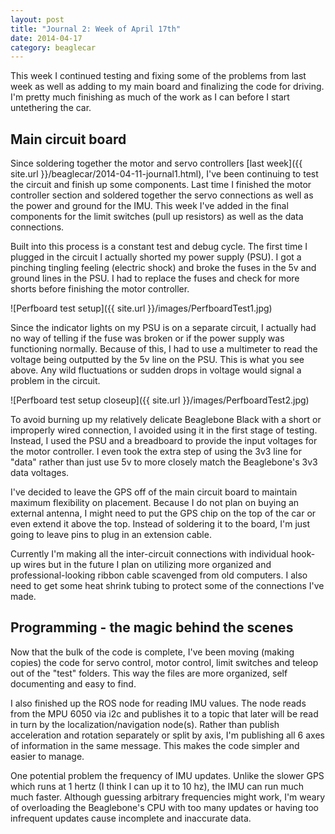 ```yaml
---
layout: post
title: "Journal 2: Week of April 17th"
date: 2014-04-17
category: beaglecar
---
```


This week I continued testing and fixing some of the problems from last week as
well as adding to my main board and finalizing the code for driving. I'm pretty
much finishing as much of the work as I can before I start untethering the car.

## Main circuit board

Since soldering together the motor and servo controllers [last week]({{ site.url }}/beaglecar/2014-04-11-journal1.html),
I've been continuing to
test the circuit and finish up some components. Last time I finished the motor
controller section and soldered together the servo connections as well as the
power and ground for the IMU. This week I've added in the final components for
the limit switches (pull up resistors) as well as the data connections.

Built into this process is a constant test and debug cycle. The first
time I plugged in the circuit I actually shorted my power supply (PSU). I got
a pinching tingling feeling (electric shock) and broke the fuses in the 5v and
ground lines in the PSU. I had to replace the fuses and check for more shorts
before finishing the motor controller.

![Perfboard test setup]({{ site.url }}/images/PerfboardTest1.jpg)

Since the indicator lights on my PSU is on a separate circuit, I actually had
no way of telling if the fuse was broken or if the power supply was functioning
normally. Because of this, I had to use a multimeter to read the voltage being
outputted by the 5v line on the PSU. This is what you see above. Any wild
fluctuations or sudden drops in voltage would signal a problem in the circuit.

![Perfboard test setup closeup]({{ site.url }}/images/PerfboardTest2.jpg)

To avoid burning up my relatively delicate Beaglebone Black with a short or
improperly wired connection, I avoided using it in the first stage of testing.
Instead, I used the PSU and a breadboard to provide the input voltages for
the motor controller. I even took the extra step of using the 3v3 line for
"data" rather than just use 5v to more closely match the Beaglebone's 3v3 data
voltages.

I've decided to leave the GPS off of the main circuit board to maintain maximum
flexibility on placement. Because I do not plan on buying an external antenna,
I might need to put the GPS chip on the top of the car or even extend it above
the top. Instead of soldering it to the board, I'm just going to leave pins to
plug in an extension cable.

Currently I'm making all the inter-circuit connections with individual hook-up
wires but in the future I plan on utilizing more organized and
professional-looking ribbon cable scavenged from old computers. I also need to
get some heat shrink tubing to protect some of the connections I've made.

## Programming - the magic behind the scenes

Now that the bulk of the code is complete, I've been moving (making copies)
the code for servo control, motor control, limit switches and teleop out of the
"test" folders. This way the files are more organized, self documenting and
easy to find.

I also finished up the ROS node for reading IMU values. The node reads from the
MPU 6050 via i2c and publishes it to a topic that later will be read in turn by
the localization/navigation node(s). Rather than publish acceleration and
rotation separately or split by axis, I'm publishing all 6 axes of information
in the same message. This makes the code simpler and easier to manage.

One potential problem the frequency of IMU updates. Unlike the slower GPS which
runs at 1 hertz (I think I can up it to 10 hz), the IMU can run much much
faster. Although guessing arbitrary frequencies might work, I'm weary of
overloading the Beaglebone's CPU with too many updates or having too
infrequent updates cause incomplete and inaccurate data.
